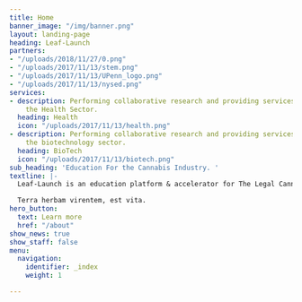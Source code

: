 ```yaml
---
title: Home
banner_image: "/img/banner.png"
layout: landing-page
heading: Leaf-Launch
partners:
- "/uploads/2018/11/27/0.png"
- "/uploads/2017/11/13/stem.png"
- "/uploads/2017/11/13/UPenn_logo.png"
- "/uploads/2017/11/13/nysed.png"
services:
- description: Performing collaborative research and providing services to support
    the Health Sector.
  heading: Health
  icon: "/uploads/2017/11/13/health.png"
- description: Performing collaborative research and providing services to support
    the biotechnology sector.
  heading: BioTech
  icon: "/uploads/2017/11/13/biotech.png"
sub_heading: 'Education For the Cannabis Industry. '
textline: |-
  Leaf-Launch is an education platform & accelerator for The Legal Cannabis Industry.  Leaf-Launch provides the resources & education individuals & business require to have a strong foundation & growth in the industry.

  Terra herbam virentem, est vita.
hero_button:
  text: Learn more
  href: "/about"
show_news: true
show_staff: false
menu:
  navigation:
    identifier: _index
    weight: 1

---
```

